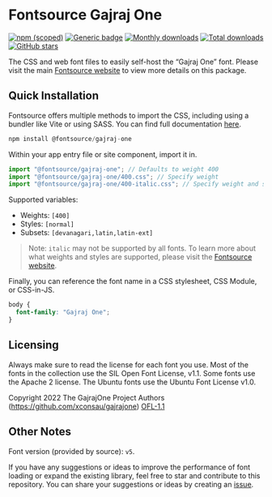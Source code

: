 # Fontsource Gajraj One

[![npm (scoped)](https://img.shields.io/npm/v/@fontsource/gajraj-one?color=brightgreen)](https://www.npmjs.com/package/@fontsource/gajraj-one) [![Generic badge](https://img.shields.io/badge/fontsource-passing-brightgreen)](https://github.com/fontsource/fontsource) [![Monthly downloads](https://badgen.net/npm/dm/@fontsource/gajraj-one)](https://github.com/fontsource/fontsource) [![Total downloads](https://badgen.net/npm/dt/@fontsource/gajraj-one)](https://github.com/fontsource/fontsource) [![GitHub stars](https://img.shields.io/github/stars/fontsource/fontsource.svg?style=social&label=Star)](https://github.com/fontsource/fontsource/stargazers)

The CSS and web font files to easily self-host the “Gajraj One” font. Please visit the main [Fontsource website](https://fontsource.org/fonts/gajraj-one) to view more details on this package.

## Quick Installation

Fontsource offers multiple methods to import the CSS, including using a bundler like Vite or using SASS. You can find full documentation [here](https://fontsource.org/docs/getting-started/introduction).

```javascript
npm install @fontsource/gajraj-one
```

Within your app entry file or site component, import it in.

```javascript
import "@fontsource/gajraj-one"; // Defaults to weight 400
import "@fontsource/gajraj-one/400.css"; // Specify weight
import "@fontsource/gajraj-one/400-italic.css"; // Specify weight and style
```

Supported variables:
- Weights: `[400]`
- Styles: `[normal]`
- Subsets: `[devanagari,latin,latin-ext]`

> Note: `italic` may not be supported by all fonts. To learn more about what weights and styles are supported, please visit the [Fontsource website](https://fontsource.org/fonts/gajraj-one).

Finally, you can reference the font name in a CSS stylesheet, CSS Module, or CSS-in-JS.

```css
body {
  font-family: "Gajraj One";
}
```

## Licensing
Always make sure to read the license for each font you use. Most of the fonts in the collection use the SIL Open Font License, v1.1. Some fonts use the Apache 2 license. The Ubuntu fonts use the Ubuntu Font License v1.0.

Copyright 2022 The GajrajOne Project Authors (https://github.com/xconsau/gajrajone)
[OFL-1.1](http://scripts.sil.org/OFL)

## Other Notes
Font version (provided by source): `v5`.

If you have any suggestions or ideas to improve the performance of font loading or expand the existing library, feel free to star and contribute to this repository. You can share your suggestions or ideas by creating an [issue](https://github.com/fontsource/fontsource/issues).